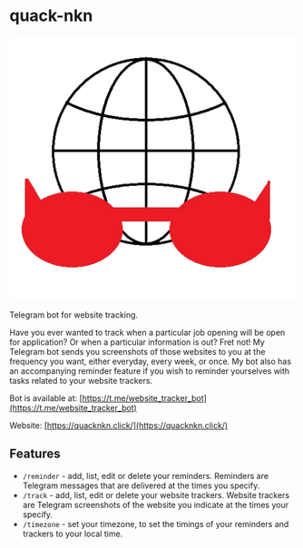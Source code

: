 # quack-nkn

![image](icon.png)

Telegram bot for website tracking.

Have you ever wanted to track when a particular job opening will be open for application? Or when a particular information is out? Fret not! My Telegram bot sends you screenshots of those websites to you at the frequency you want, either everyday, every week, or once. My bot also has an accompanying reminder feature if you wish to reminder yourselves with tasks related to your website trackers.

Bot is available at: [https://t.me/website_tracker_bot](https://t.me/website_tracker_bot)

Website: [https://quacknkn.click/](https://quacknkn.click/)

## Features

* `/reminder` - add, list, edit or delete your reminders. Reminders are Telegram messages that are delivered at the times you specify.
* `/track` - add, list, edit or delete your website trackers. Website trackers are Telegram screenshots of the website you indicate at the times your specify.
* `/timezone` - set your timezone, to set the timings of your reminders and trackers to your local time.
